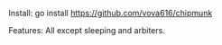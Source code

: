 Install:
go install https://github.com/vova616/chipmunk

Features:
All except sleeping and arbiters.